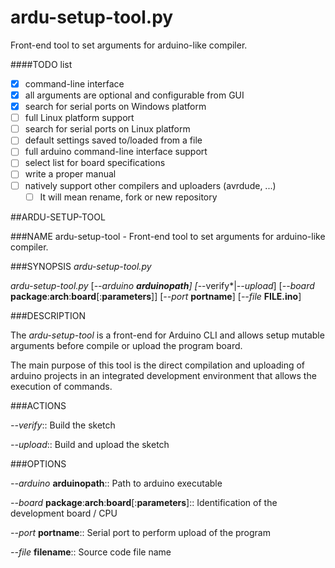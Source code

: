 # ardu-setup-tool.py
Front-end tool to set arguments for arduino-like compiler.

####TODO list
- [x] command-line interface
- [x] all arguments are optional and configurable from GUI
- [x] search for serial ports on Windows platform
- [ ] full Linux platform support
- [ ] search for serial ports on Linux platform
- [ ] default settings saved to/loaded from a file
- [ ] full arduino command-line interface support
- [ ] select list for board specifications
- [ ] write a proper manual
- [ ] natively support other compilers and uploaders (avrdude, ...)
  - [ ] It will mean rename, fork or new repository

##ARDU-SETUP-TOOL

###NAME
ardu-setup-tool - Front-end tool to set arguments for arduino-like compiler.

###SYNOPSIS
*ardu-setup-tool.py*

*ardu-setup-tool.py* [*--arduino __arduinopath__] [*--verify*|*--upload*] [*--board* __package__:__arch__:__board__[:__parameters__]] [*--port* __portname__] [*--file* __FILE.ino__]

###DESCRIPTION

The *ardu-setup-tool* is a front-end for Arduino CLI and allows setup mutable arguments before compile or upload the program board.

The main purpose of this tool is the direct compilation and uploading of arduino projects in an integrated development environment that allows the execution of commands.

###ACTIONS

*--verify*::
	Build the sketch

*--upload*::
	Build and upload the sketch

###OPTIONS

*--arduino* __arduinopath__::
	Path to arduino executable
	
*--board* __package__:__arch__:__board__[:__parameters__]::
	Identification of the development board / CPU
	
*--port* __portname__::
	Serial port to perform upload of the program
	
*--file* __filename__::
	Source code file name
